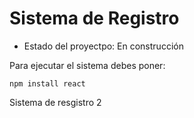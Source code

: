 <h1> Sistema de Registro</h1>

- Estado del proyectpo: En construcción

Para ejecutar el sistema debes poner:

```npm install react```

Sistema de resgistro 2
